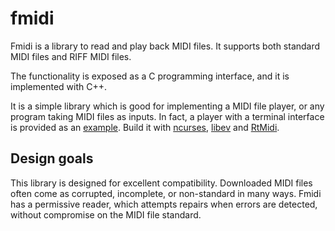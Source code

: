 # fmidi
Fmidi is a library to read and play back MIDI files. It supports both standard MIDI files and RIFF MIDI files.

The functionality is exposed as a C programming interface, and it is implemented with C++.

It is a simple library which is good for implementing a MIDI file player, or any program taking MIDI files as inputs.
In fact, a player with a terminal interface is provided as an [example](https://github.com/jpcima/fmidi/blob/master/programs/midi-play.cc). Build it with [ncurses](https://www.gnu.org/software/ncurses/), [libev](https://github.com/enki/libev) and [RtMidi](https://github.com/thestk/rtmidi).

## Design goals

This library is designed for excellent compatibility. Downloaded MIDI files often come as corrupted, incomplete, or non-standard in many ways. Fmidi has a permissive reader, which attempts repairs when errors are detected, without compromise on the MIDI file standard.
